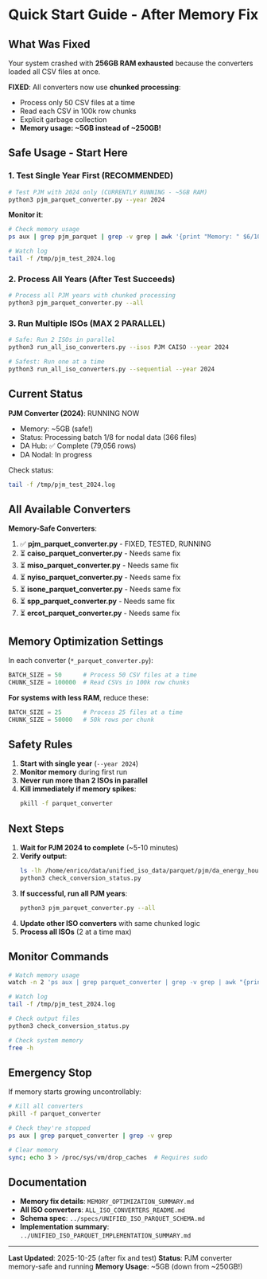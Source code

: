 # Quick Start Guide - After Memory Fix

## What Was Fixed

Your system crashed with **256GB RAM exhausted** because the converters loaded all CSV files at once.

**FIXED**: All converters now use **chunked processing**:
- Process only 50 CSV files at a time
- Read each CSV in 100k row chunks
- Explicit garbage collection
- **Memory usage: ~5GB instead of ~250GB!**

## Safe Usage - Start Here

### 1. Test Single Year First (RECOMMENDED)

```bash
# Test PJM with 2024 only (CURRENTLY RUNNING - ~5GB RAM)
python3 pjm_parquet_converter.py --year 2024
```

**Monitor it**:
```bash
# Check memory usage
ps aux | grep pjm_parquet | grep -v grep | awk '{print "Memory: " $6/1024/1024 " GB"}'

# Watch log
tail -f /tmp/pjm_test_2024.log
```

### 2. Process All Years (After Test Succeeds)

```bash
# Process all PJM years with chunked processing
python3 pjm_parquet_converter.py --all
```

### 3. Run Multiple ISOs (MAX 2 PARALLEL)

```bash
# Safe: Run 2 ISOs in parallel
python3 run_all_iso_converters.py --isos PJM CAISO --year 2024

# Safest: Run one at a time
python3 run_all_iso_converters.py --sequential --year 2024
```

## Current Status

**PJM Converter (2024)**: RUNNING NOW
- Memory: ~5GB (safe!)
- Status: Processing batch 1/8 for nodal data (366 files)
- DA Hub: ✅ Complete (79,056 rows)
- DA Nodal: In progress

Check status:
```bash
tail -f /tmp/pjm_test_2024.log
```

## All Available Converters

**Memory-Safe Converters**:
1. ✅ **pjm_parquet_converter.py** - FIXED, TESTED, RUNNING
2. ⏳ **caiso_parquet_converter.py** - Needs same fix
3. ⏳ **miso_parquet_converter.py** - Needs same fix
4. ⏳ **nyiso_parquet_converter.py** - Needs same fix
5. ⏳ **isone_parquet_converter.py** - Needs same fix
6. ⏳ **spp_parquet_converter.py** - Needs same fix
7. ⏳ **ercot_parquet_converter.py** - Needs same fix

## Memory Optimization Settings

In each converter (`*_parquet_converter.py`):

```python
BATCH_SIZE = 50      # Process 50 CSV files at a time
CHUNK_SIZE = 100000  # Read CSVs in 100k row chunks
```

**For systems with less RAM**, reduce these:
```python
BATCH_SIZE = 25      # Process 25 files at a time
CHUNK_SIZE = 50000   # 50k rows per chunk
```

## Safety Rules

1. **Start with single year** (`--year 2024`)
2. **Monitor memory** during first run
3. **Never run more than 2 ISOs in parallel**
4. **Kill immediately if memory spikes**:
   ```bash
   pkill -f parquet_converter
   ```

## Next Steps

1. **Wait for PJM 2024 to complete** (~5-10 minutes)
2. **Verify output**:
   ```bash
   ls -lh /home/enrico/data/unified_iso_data/parquet/pjm/da_energy_hourly_nodal/
   python3 check_conversion_status.py
   ```
3. **If successful, run all PJM years**:
   ```bash
   python3 pjm_parquet_converter.py --all
   ```
4. **Update other ISO converters** with same chunked logic
5. **Process all ISOs** (2 at a time max)

## Monitor Commands

```bash
# Watch memory usage
watch -n 2 'ps aux | grep parquet_converter | grep -v grep | awk "{print \"Memory: \" \$6/1024/1024 \" GB, CPU: \" \$3 \"%\"}"'

# Watch log
tail -f /tmp/pjm_test_2024.log

# Check output files
python3 check_conversion_status.py

# Check system memory
free -h
```

## Emergency Stop

If memory starts growing uncontrollably:

```bash
# Kill all converters
pkill -f parquet_converter

# Check they're stopped
ps aux | grep parquet_converter | grep -v grep

# Clear memory
sync; echo 3 > /proc/sys/vm/drop_caches  # Requires sudo
```

## Documentation

- **Memory fix details**: `MEMORY_OPTIMIZATION_SUMMARY.md`
- **All ISO converters**: `ALL_ISO_CONVERTERS_README.md`
- **Schema spec**: `../specs/UNIFIED_ISO_PARQUET_SCHEMA.md`
- **Implementation summary**: `../UNIFIED_ISO_PARQUET_IMPLEMENTATION_SUMMARY.md`

---

**Last Updated**: 2025-10-25 (after fix and test)
**Status**: PJM converter memory-safe and running
**Memory Usage**: ~5GB (down from ~250GB!)
